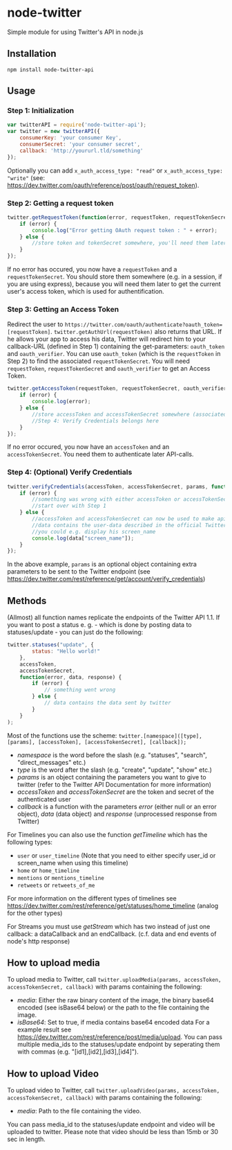 # node-twitter #


Simple module for using Twitter's API in node.js


## Installation ##


`npm install node-twitter-api`

## Usage ##

### Step 1: Initialization ###
```javascript
var twitterAPI = require('node-twitter-api');
var twitter = new twitterAPI({
	consumerKey: 'your consumer Key',
	consumerSecret: 'your consumer secret',
	callback: 'http://yoururl.tld/something'
});
```

Optionally you can add `x_auth_access_type: "read"` or `x_auth_access_type: "write"` (see: https://dev.twitter.com/oauth/reference/post/oauth/request_token).
### Step 2: Getting a request token ###
```javascript
twitter.getRequestToken(function(error, requestToken, requestTokenSecret, results){
	if (error) {
		console.log("Error getting OAuth request token : " + error);
	} else {
		//store token and tokenSecret somewhere, you'll need them later; redirect user
	}
});
```
If no error has occured, you now have a `requestToken` and a `requestTokenSecret`. You should store them somewhere (e.g. in a session, if you are using express), because you will need them later to get the current user's access token, which is used for authentification.

### Step 3: Getting an Access Token ###
Redirect the user to `https://twitter.com/oauth/authenticate?oauth_token=[requestToken]`. `twitter.getAuthUrl(requestToken)` also returns that URL.
If he allows your app to access his data, Twitter will redirect him to your callback-URL (defined in Step 1) containing the get-parameters: `oauth_token` and `oauth_verifier`. You can use `oauth_token` (which is the `requestToken` in Step 2) to find the associated `requestTokenSecret`. You will need `requestToken`, `requestTokenSecret` and `oauth_verifier` to get an Access Token.
```javascript
twitter.getAccessToken(requestToken, requestTokenSecret, oauth_verifier, function(error, accessToken, accessTokenSecret, results) {
	if (error) {
		console.log(error);
	} else {
		//store accessToken and accessTokenSecret somewhere (associated to the user)
		//Step 4: Verify Credentials belongs here
	}
});
```
If no error occured, you now have an `accessToken` and an `accessTokenSecret`. You need them to authenticate later API-calls.

### Step 4: (Optional) Verify Credentials ###
```javascript
twitter.verifyCredentials(accessToken, accessTokenSecret, params, function(error, data, response) {
	if (error) {
		//something was wrong with either accessToken or accessTokenSecret
		//start over with Step 1
	} else {
		//accessToken and accessTokenSecret can now be used to make api-calls (not yet implemented)
		//data contains the user-data described in the official Twitter-API-docs
		//you could e.g. display his screen_name
		console.log(data["screen_name"]);
	}
});
```
In the above example, `params` is an optional object containing extra parameters to be sent to the Twitter endpoint (see https://dev.twitter.com/rest/reference/get/account/verify_credentials)

## Methods ##
(Allmost) all function names replicate the endpoints of the Twitter API 1.1.
If you want to post a status e. g. - which is done by posting data to statuses/update - you can just do the following:
```javascript
twitter.statuses("update", {
		status: "Hello world!"
	},
	accessToken,
	accessTokenSecret,
	function(error, data, response) {
		if (error) {
			// something went wrong
		} else {
			// data contains the data sent by twitter
		}
	}
);
```

Most of the functions use the scheme:
`twitter.[namespace]([type], [params], [accessToken], [accessTokenSecret], [callback]);`
* _namespace_ is the word before the slash (e.g. "statuses", "search", "direct_messages" etc.)
* _type_ is the word after the slash (e.g. "create", "update", "show" etc.)
* _params_ is an object containing the parameters you want to give to twitter (refer to the Twitter API Documentation for more information)
* _accessToken_ and _accessTokenSecret_ are the token and secret of the authenticated user
* _callback_ is a function with the parameters _error_ (either null or an error object), _data_ (data object) and _response_ (unprocessed response from Twitter)

For Timelines you can also use the function _getTimeline_ which has the following types:
* `user` or `user_timeline` (Note that you need to either specify user_id or screen_name when using this timeline)
* `home` or `home_timeline`
* `mentions` or `mentions_timeline`
* `retweets` or `retweets_of_me`

For more information on the different types of timelines see https://dev.twitter.com/rest/reference/get/statuses/home_timeline (analog for the other types)

For Streams you must use _getStream_ which has two instead of just one callback: a dataCallback and an endCallback. (c.f. data and end events of node's http response)

## How to upload media ##
To upload media to Twitter, call `twitter.uploadMedia(params, accessToken, accessTokenSecret, callback)` with params containing the following:
* _media_: Either the raw binary content of the image, the binary base64 encoded (see isBase64 below) or the path to the file containing the image.
* _isBase64_: Set to true, if media contains base64 encoded data
For a example result see https://dev.twitter.com/rest/reference/post/media/upload. You can pass multiple media_ids to the statuses/update endpoint by seperating them with commas (e.g. "[id1],[id2],[id3],[id4]").

## How to upload Video ##
To upload video to Twitter, call `twitter.uploadVideo(params, accessToken, accessTokenSecret, callback)` with params containing the following:
* _media_: Path to the file containing the video.

You can pass media_id to the statuses/update endpoint and video will be uploaded to twitter. Please note that video should be less than 15mb or 30 sec in length.
